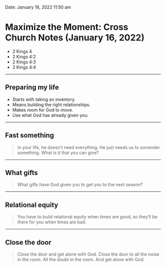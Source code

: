 
Date: January 16, 2022 11:50 am

# Maximize the Moment: Cross Church Notes (January 16, 2022)

- 2 Kings 4
- 2 Kings 4:2
- 2 Kings 4:3
- 2 Kings 4:4

---- 

## Preparing my life

- Starts with taking an inventory.
- Means building the right relationships.
- Makes room for God to move.
- Use what God has already given you.

---- 

## Fast something

> In your life, he doesn’t need everything. He just needs us to surrender something. What is it that you can give?

---- 

## What gifts

> What gifts have God given you to get you to the next season?

---- 

## Relational equity

> You have to build relational equity when times are good, so they’ll be there for you when times are bad.

---- 

## Close the door

> Close the door and get alone with God. Close the door to all the noise in the room. All the doubt in the room. And get alone with God.
